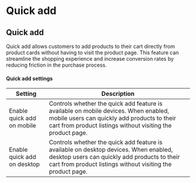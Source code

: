 # Quick add

## Quick add

Quick add allows customers to add products to their cart directly from product cards without having to visit the product page. This feature can streamline the shopping experience and increase conversion rates by reducing friction in the purchase process.

#### Quick add settings

| Setting                     | Description                                                                                                                                                                                         |
| --------------------------- | --------------------------------------------------------------------------------------------------------------------------------------------------------------------------------------------------- |
| Enable quick add on mobile  | Controls whether the quick add feature is available on mobile devices. When enabled, mobile users can quickly add products to their cart from product listings without visiting the product page.   |
| Enable quick add on desktop | Controls whether the quick add feature is available on desktop devices. When enabled, desktop users can quickly add products to their cart from product listings without visiting the product page. |
